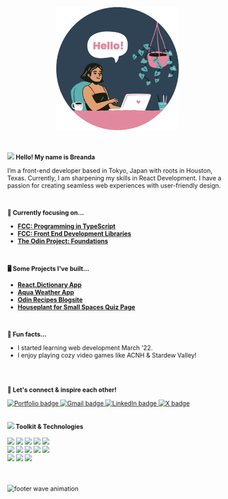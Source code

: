 <div id="header" align="center">
  <img src="github-hello.png" width="280" />
</div>
<br />
<br />
<div id="about">
<div>
<p>
<strong><img src="https://media.giphy.com/media/hvRJCLFzcasrR4ia7z/giphy.gif" width="22"/> Hello! My name is Breanda</strong>
</p>
<p>
I’m a front-end developer based in Tokyo, Japan with roots in Houston, Texas. Currently, I am sharpening my skills in React Development. I have a passion for creating seamless web experiences with user-friendly design.
</p>
<br />
<p>
  <strong>🌱 Currently focusing on...</strong>
  <ul>
    <li>
      <a href="https://www.freecodecamp.org/news/programming-in-typescript/" title="freeCodeCamp"><strong>FCC: Programming in TypeScript</strong></a>
    </li>
    <li>
      <a href="https://www.freecodecamp.org/learn/front-end-development-libraries/" title="freeCodeCamp"><strong>FCC: Front End Development Libraries</strong></a>
    </li>
    <li>
      <a href="https://www.theodinproject.com/paths/foundations/courses/foundations" title="The Odin Project"><strong>The Odin Project: Foundations</strong></a>
    </li>
  </ul>
  </p>
  <br />
 <p>
  <strong>🖥️ Some Projects I've built...</strong>
   <ul>
    <li>
      <a href="https://github.com/breandabarnett/dictionary-project" title="React.Dictionary GitHub Repo"><strong>React.Dictionary App</strong></a>
    </li>
    <li>
      <a href="https://github.com/breandabarnett/react-weather-app" title="Aqua Weather GitHub Repo"><strong>Aqua Weather App</strong></a>
     </li>
     <li>
      <a href="https://github.com/breandabarnett/odin-recipes" title="Odin Recipes GitHub Repo"><strong>Odin Recipes Blogsite</strong></a>
     </li>
    <li>
      <a href="https://github.com/breandabarnett/houseplant-landing-page" title="Houseplant Page GitHub Repo"><strong>Houseplant for Small Spaces Quiz Page</strong></a>
    </li>
  </ul>
  </p>
 <br />
<p>
<strong>💎 Fun facts...</strong>
<ul>
  <li>
    I started learning web development March '22.
  </li>
  <li>
    I enjoy playing cozy video games like ACNH & Stardew Valley!
  </li>
 </ul>
</p>
</div>
<br />
<br />
<div>
<p>
  <strong>📮 Let's connect & inspire each other!</strong>
</p>
</div>
<div id="badges">
  <a href="https://breanda.netlify.app/">
    <img src="https://img.shields.io/badge/Portfolio-5cafb1?style=for-the-badge&logo=netlify&logoColor=white" alt="Portfolio badge" title="Portfolio" />
  </a>
   <a href="mailto:breanda.dev@gmail.com">
    <img src="https://img.shields.io/badge/Gmail-D14836?style=for-the-badge&logo=gmail&logoColor=white" alt="Gmail badge" title="Email" />
  </a>
  <a href="https://www.linkedin.com/in/breanda/">
    <img src="https://img.shields.io/badge/LinkedIn-0077B5?style=for-the-badge&logo=linkedin&logoColor=white" alt="LinkedIn badge" title="LinkedIn" />
  </a> 
  <a href="https://twitter.com/willowbriii">
    <img src="https://img.shields.io/badge/Twitter-3a464b?style=for-the-badge&logo=x&logoColor=white" alt="X badge" title="Twitter" />
    
  </a> 
</div>
<br />
<br />
<div id="tools">
  <strong>
    <img src="https://media.giphy.com/media/cpAGF6uxLw93uuQNNJ/giphy.gif" width="30"/> Toolkit & Technologies
  </strong>
<div>
  <br />
  <img src="https://img.shields.io/badge/JavaScript-323330?style=for-the-badge&logo=javascript&logoColor=F7DF1E" />
  <img src="https://img.shields.io/badge/React-20232A?style=for-the-badge&logo=react&logoColor=61DAFB" />
  <img src="https://img.shields.io/badge/TypeScript-007ACC?style=for-the-badge&logo=typescript&logoColor=white" />
  <img src="https://img.shields.io/badge/HTML5-E34F26?style=for-the-badge&logo=html5&logoColor=white" />
  <img src="https://img.shields.io/badge/CSS3-1572B6?style=for-the-badge&logo=css3&logoColor=white" />
  </div>
<div>
  <img src="https://img.shields.io/badge/Bootstrap-563D7C?style=for-the-badge&logo=bootstrap&logoColor=white" />
  <img src="https://img.shields.io/badge/VSCode-2694e2?style=for-the-badge&logo=visual%20studio%20code&logoColor=white" />
  <img src="https://img.shields.io/badge/Netlify-00C7B7?style=for-the-badge&logo=netlify&logoColor=white" />
  <img src="https://img.shields.io/badge/GIT-ed6c55?style=for-the-badge&logo=git&logoColor=white" />
  <img src="https://img.shields.io/badge/GitHub-100000?style=for-the-badge&logo=github&logoColor=white" />
  </div>
<div>
  <img src="https://img.shields.io/badge/SEO-34A853?style=for-the-badge&logo=Google&logoColor=white" />
  <img src="https://img.shields.io/badge/Figma-F24E1E?style=for-the-badge&logo=figma&logoColor=white" />
  <img src="https://img.shields.io/badge/Canva-%2300C4CC.svg?&style=for-the-badge&logo=Canva&logoColor=white" />
</div>
</div>
<br />
<br />
<br />
<img src="https://capsule-render.vercel.app/api?type=waving&section=footer&color=5cafb1" alt="footer wave animation" />
